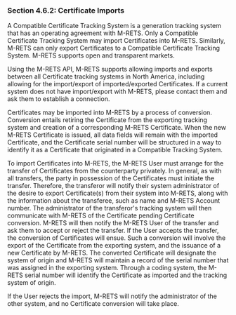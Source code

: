 ### Section 4.6.2: Certificate Imports

A Compatible Certificate Tracking System is a generation tracking system that has an operating agreement with M-RETS. Only a Compatible Certificate Tracking System may import Certificates into M-RETS. Similarly, M-RETS can only export Certificates to a Compatible Certificate Tracking System. M-RETS supports open and transparent markets.

Using the M-RETS API, M-RETS supports allowing imports and exports between all Certificate tracking systems in North America, including allowing for the import/export of imported/exported Certificates. If a current system does not have import/export with M-RETS, please contact them and ask them to establish a connection.

Certificates may be imported into M-RETS by a process of conversion. Conversion entails retiring the Certificate from the exporting tracking system and creation of a corresponding M-RETS Certificate. When the new M-RETS Certificate is issued, all data fields will remain with the imported Certificate, and the Certificate serial number will be structured in a way to identify it as a Certificate that originated in a Compatible Tracking System.

To import Certificates into M-RETS, the M-RETS User must arrange for the transfer of Certificates from the counterparty privately. In general, as with all transfers, the party in possession of the Certificates must initiate the transfer. Therefore, the transferor will notify their system administrator of the desire to export Certificate(s) from their system into M-RETS, along with the information about the transferee, such as name and M-RETS Account number. The administrator of the transferor&#39;s tracking system will then communicate with M-RETS of the Certificate pending Certificate conversion. M-RETS will then notify the M-RETS User of the transfer and ask them to accept or reject the transfer. If the User accepts the transfer, the conversion of Certificates will ensue. Such a conversion will involve the export of the Certificate from the exporting system, and the issuance of a new Certificate by M-RETS. The converted Certificate will designate the system of origin and M-RETS will maintain a record of the serial number that was assigned in the exporting system. Through a coding system, the M-RETS serial number will identify the Certificate as imported and the tracking system of origin.

If the User rejects the import, M-RETS will notify the administrator of the other system, and no Certificate conversion will take place.
